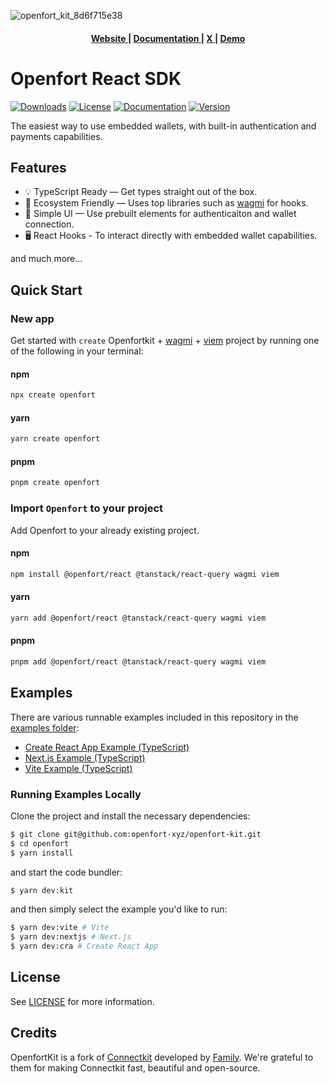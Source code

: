 ![openfort_kit_8d6f715e38](https://github.com/user-attachments/assets/e652c9d8-c2ff-4f13-b046-405338fdea01)

<div align="center">
  <h4>
    <a href="https://www.openfort.io/">
      Website
    </a>
    <span> | </span>
    <a href="https://www.openfort.io/docs/products/embedded-wallet/react/kit">
      Documentation
    </a>
    <span> | </span>
    <a href="https://x.com/openfort_hq">
      X
    </a>
   <span> | </span>
    <a href="https://playground.openfort.io/">
      Demo
    </a>
  </h4>
</div>


# Openfort React SDK

[![Downloads](https://img.shields.io/npm/dm/@openfort/react.svg)](https://www.npmjs.com/package/@openfort/react)
[![License](https://img.shields.io/badge/license-MIT-green.svg)](LICENSE)
[![Documentation](https://img.shields.io/badge/docs-openfort.io-blue)](https://www.openfort.io/docs/products/embedded-wallet/react/kit)
[![Version](https://img.shields.io/npm/v/@openfort/react.svg)](https://www.npmjs.org/package/@openfort/react)


The easiest way to use embedded wallets, with built-in authentication and payments capabilities.

## Features

- 💡 TypeScript Ready — Get types straight out of the box.
- 🌱 Ecosystem Friendly — Uses top libraries such as [wagmi](https://github.com/wagmi-dev/wagmi) for hooks.
- 🎨 Simple UI — Use prebuilt elements for authenticaiton and wallet connection.
- 🖥️ React Hooks - To interact directly with embedded wallet capabilities.

and much more...

## Quick Start

### New app

Get started with `create` Openfortkit + [wagmi](https://wagmi.sh/) + [viem](https://viem.sh) project by running one of the following in your terminal:

#### npm

```sh
npx create openfort
```

#### yarn

```sh
yarn create openfort
```

#### pnpm

```sh
pnpm create openfort
```

### Import `Openfort` to your project

Add Openfort to your already existing project.

#### npm

```sh
npm install @openfort/react @tanstack/react-query wagmi viem
```

#### yarn

```sh
yarn add @openfort/react @tanstack/react-query wagmi viem
```

#### pnpm

```sh
pnpm add @openfort/react @tanstack/react-query wagmi viem
```

## Examples

There are various runnable examples included in this repository in the [examples folder](https://github.com/openfort-xyz/openfort-react/tree/main/examples):

- [Create React App Example (TypeScript)](https://github.com/openfort-xyz/openfort-react/tree/main/examples/cra)
- [Next.js Example (TypeScript)](https://github.com/openfort-xyz/openfort-react/tree/main/examples/nextjs)
- [Vite Example (TypeScript)](https://github.com/openfort-xyz/openfort-react/tree/main/examples/vite)

### Running Examples Locally

Clone the project and install the necessary dependencies:

```sh
$ git clone git@github.com:openfort-xyz/openfort-kit.git
$ cd openfort
$ yarn install
```

and start the code bundler:

```sh
$ yarn dev:kit
```

and then simply select the example you'd like to run:

```sh
$ yarn dev:vite # Vite
$ yarn dev:nextjs # Next.js
$ yarn dev:cra # Create React App
```

## License

See [LICENSE](https://github.com/openfort-xyz/openfort-kit/blob/main/LICENSE) for more information.

## Credits

OpenfortKit is a fork of [Connectkit](https://github.com/openfort-xyz/openfort-kit) developed by [Family](https://family.co). We're grateful to them for making Connectkit fast, beautiful and open-source.
